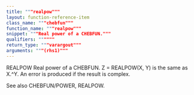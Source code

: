 ```yaml
---
title: """realpow"""
layout: function-reference-item
class_name: """chebfun"""
function_name: """realpow"""
snippet: """Real power of a CHEBFUN."""
qualifiers: """"""
return_type: """varargout"""
arguments: """(rhs1)"""
---
```


 REALPOW   Real power of a CHEBFUN.
    Z = REALPOW(X, Y) is the same as X.^Y.  An error is produced if the result
    is complex.
 
  See also CHEBFUN/POWER, REALPOW.

